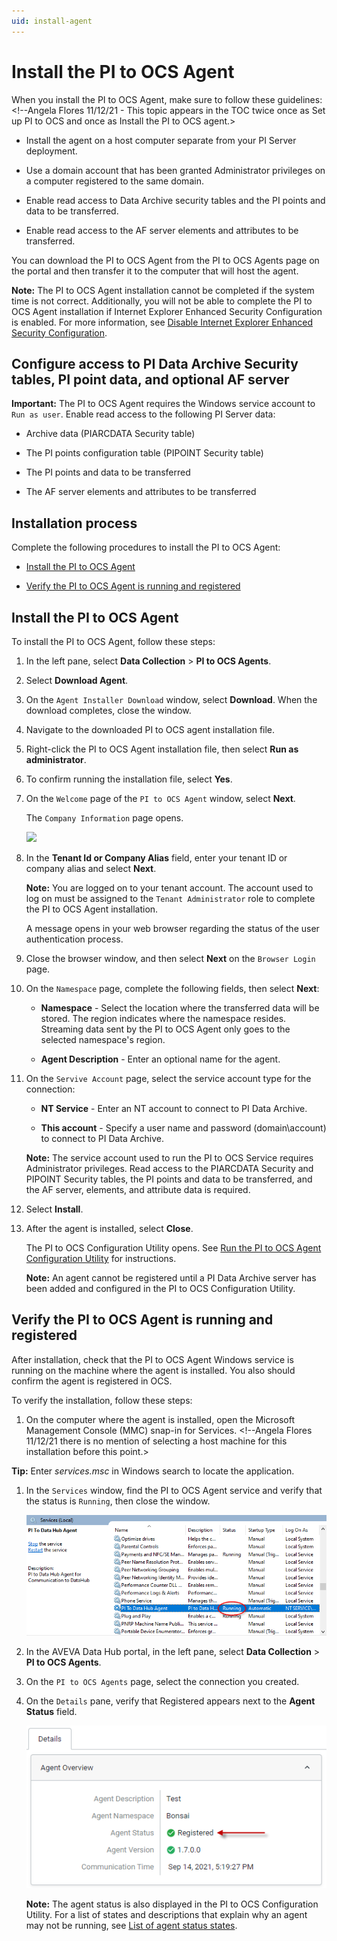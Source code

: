 ```yaml
---
uid: install-agent
---
```


# Install the PI to OCS Agent

When you install the PI to OCS Agent, make sure to follow these guidelines:<!--Angela Flores 11/12/21 - This topic appears in the TOC twice once as Set up PI to OCS and once as Install the PI to OCS agent.>

* Install the agent on a host computer separate from your PI Server deployment.

* Use a domain account that has been granted Administrator privileges on a computer registered to the same domain.

* Enable read access to Data Archive security tables and the PI points and data to be transferred.

* Enable read access to the AF server elements and attributes to be transferred.

You can download the PI to OCS Agent from the PI to OCS Agents page on the portal and then transfer it to the computer that will host the agent.

**Note:** The PI to OCS Agent installation cannot be completed if the system time is not correct. Additionally, you will not be able to complete the PI to OCS Agent installation if Internet Explorer Enhanced Security Configuration is enabled. For more information, see [Disable Internet Explorer Enhanced Security Configuration](xref:disable-ie-security). 

## Configure access to PI Data Archive Security tables, PI point data, and optional AF server

**Important:** The PI to OCS Agent requires the Windows service account to `Run as user`. Enable read access to the following PI Server data:

* Archive data (PIARCDATA Security table)

* The PI points configuration table (PIPOINT Security table)

* The PI points and data to be transferred

* The AF server elements and attributes to be transferred 

## Installation process

Complete the following procedures to install the PI to OCS Agent:

* [Install the PI to OCS Agent](#install-the-pi-to-ocs-agent)

* [Verify the PI to OCS Agent is running and registered](#verify-the-pi-to-ocs-agent-is-running-and-registered)

## Install the PI to OCS Agent

To install the PI to OCS Agent, follow these steps:

1. In the left pane, select **Data Collection** > **PI to OCS Agents**.

1. Select **Download Agent**.

1. On the `Agent Installer Download` window, select **Download**. When the download completes, close the window.

1. Navigate to the downloaded PI to OCS agent installation file.

1. Right-click the PI to OCS Agent installation file, then select **Run as administrator**.

1. To confirm running the installation file, select **Yes**.

1. On the `Welcome` page of the `PI to OCS Agent` window, select **Next**.

   The `Company Information` page opens.

   ![](../../images/agent-co-info.png) <!--Angela Flores 11/12/21 - I don't think this screenshot is necessary. There is only one field on the screen. -->

1. In the **Tenant Id or Company Alias** field, enter your tenant ID or company alias and select **Next**.

   **Note:** You are logged on to your tenant account. The account used to log on must be assigned to the `Tenant Administrator` role to complete the PI to OCS Agent installation.

   A message opens in your web browser regarding the status of the user authentication process. 

1. Close the browser window, and then select **Next** on the `Browser Login` page.

1. On the `Namespace` page, complete the following fields, then select **Next**:

    * **Namespace** - Select the location where the transferred data will be stored. The region indicates where the namespace resides. Streaming data sent by the PI to OCS Agent only goes to the selected namespace's region.

    * **Agent Description** - Enter an optional name for the agent.

1. On the `Servive Account` page, select the service account type for the connection:

    * **NT Service** - Enter an NT account to connect to PI Data Archive.

    * **This account** - Specify a user name and password (domain\account) to connect to PI Data Archive.

    **Note:** The service account used to run the PI to OCS Service requires Administrator privileges. Read access to the PIARCDATA Security and PIPOINT Security tables, the PI points and data to be transferred, and the AF server, elements, and attribute data is required.

1. Select **Install**.

1. After the agent is installed, select **Close**.

    The PI to OCS Configuration Utility opens. See [Run the PI to OCS Agent Configuration Utility](xref:pi-to-ocs-utility) for instructions.

    **Note:** An agent cannot be registered until a PI Data Archive server has been added and configured in the PI to OCS Configuration Utility.

## Verify the PI to OCS Agent is running and registered

After installation, check that the PI to OCS Agent Windows service is running on the machine where the agent is installed. You also should confirm the agent is registered in OCS. 

To verify the installation, follow these steps:

1. On the computer where the agent is installed, open the Microsoft Management Console (MMC) snap-in for Services. <!--Angela Flores 11/12/21 there is no mention of selecting a host machine for this installation before this point.>

  **Tip:** Enter *services.msc* in Windows search to locate the application.

1. In the `Services` window, find the PI to OCS Agent service and verify that the status is `Running`, then close the window.

   ![](../../images/services-window.png)

1. In the AVEVA Data Hub portal, in the left pane, select **Data Collection** > **PI to OCS Agents**.

1. On the `PI to OCS Agents` page, select the connection you created.

1. On the `Details` pane, verify that Registered appears next to the **Agent Status** field.

   ![Agent status](../../images/details-pane.png)

   **Note:** The agent status is also displayed in the PI to OCS Configuration Utility. For a list of states and descriptions that explain why an agent may not be running, see [List of agent status states](xref:pi-to-ocs-utility#list-of-agent-status-states).
